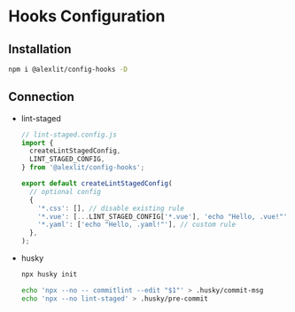 # Hooks Configuration

## Installation

```sh
npm i @alexlit/config-hooks -D
```

## Connection

- lint-staged

  ```js
  // lint-staged.config.js
  import {
    createLintStagedConfig,
    LINT_STAGED_CONFIG,
  } from '@alexlit/config-hooks';

  export default createLintStagedConfig(
    // optional config
    {
      '*.css': [], // disable existing rule
      '*.vue': [...LINT_STAGED_CONFIG['*.vue'], 'echo "Hello, .vue!"'], // extend existing rule
      '*.yaml': ['echo "Hello, .yaml!"'], // custom rule
    },
  );
  ```

- husky

  ```sh
  npx husky init
  
  echo 'npx --no -- commitlint --edit "$1"' > .husky/commit-msg
  echo 'npx --no lint-staged' > .husky/pre-commit
  ```
